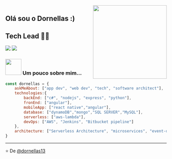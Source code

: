 <img align='right' src="https://media.giphy.com/media/M9gbBd9nbDrOTu1Mqx/giphy.gif" width="230">

## Olá sou o Dornellas :)
## Tech Lead 👨‍💻

[![](https://img.shields.io/badge/LinkedIn-ashrafkm-blue)](https://www.linkedin.com/in/mvdornellas/)
[![](https://img.shields.io/badge/Gmail-ashrafkm010%40gmail.com-red)](mailto:dornellas13@gmail.com)


### <img src="https://media.giphy.com/media/VgCDAzcKvsR6OM0uWg/giphy.gif" width="50"> Um pouco sobre mim...  

```javascript
const dornellas = {
    askMeAbout: ["app dev", "web dev", "tech", "software architect"],
    technologies:{
        backEnd: ["c#", "nodejs", "express", "python"],
        fronEnd: ["angular"],
        mobileApp: ["react native","angular"],
        database: ["dynamoDB","mongo","SQL SERVER","MySQL"],
        serverless: ["aws-lambda"],
        devOps: ["AWS", "Jenkins", "Bitbucket pipeline"]
    },
    architecture: ["Serverless Architecture", "microservices", "event-driven", "Single page applications"],
}
```

---
⭐️ De [@dornellas13](https://github.com/dornellas13)
